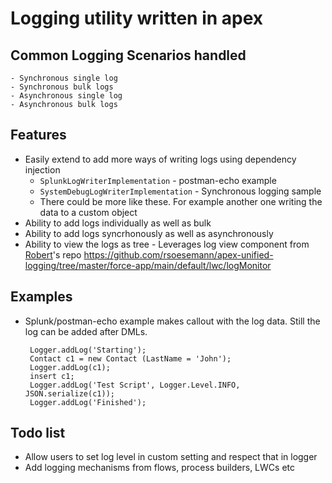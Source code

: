 # Logging utility written in apex

## Common Logging Scenarios handled
    - Synchronous single log
    - Synchronous bulk logs
    - Asynchronous single log
    - Asynchronous bulk logs

## Features

-  Easily extend to add more ways of writing logs using dependency injection
    - ```SplunkLogWriterImplementation``` - postman-echo example
    - ```SystemDebugLogWriterImplementation``` - Synchronous logging sample
    - There could be more like these. For example another one writing the data to a custom object
-  Ability to add logs individually as well as bulk
-  Ability to add logs syncrhonously as well as asynchronously
-  Ability to view the logs as tree - Leverages log view component from [Robert](https://github.com/rsoesemann)'s repo https://github.com/rsoesemann/apex-unified-logging/tree/master/force-app/main/default/lwc/logMonitor

## Examples
-  Splunk/postman-echo example makes callout with the log data. Still the log can be added after DMLs.
   ```
    Logger.addLog('Starting');
    Contact c1 = new Contact (LastName = 'John');
    Logger.addLog(c1);
    insert c1;
    Logger.addLog('Test Script', Logger.Level.INFO, JSON.serialize(c1));
    Logger.addLog('Finished');

   ```

## Todo list

- Allow users to set log level in custom setting and respect that in logger
- Add logging mechanisms from flows, process builders, LWCs etc